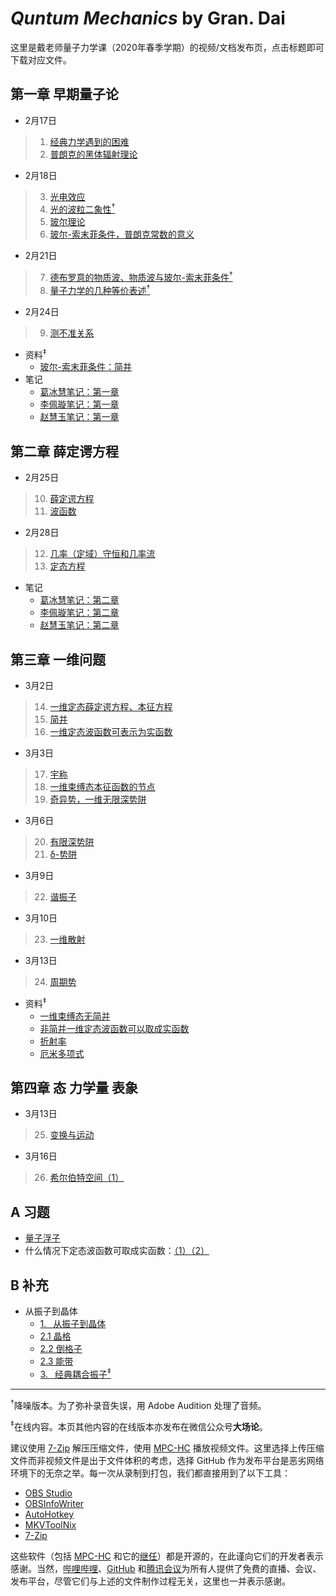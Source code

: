 # *Quntum Mechanics* by Gran. Dai

这里是戴老师量子力学课（2020年春季学期）的视频/文档发布页，点击标题即可下载对应文件。

## 第一章 早期量子论

* 2月17日
> 1. [经典力学遇到的困难](https://github.com/fjn308/QMbyDai/releases/download/20200217.1/20200217.1.7z)  
> 2. [普朗克的黑体辐射理论](https://github.com/fjn308/QMbyDai/releases/download/20200217.2/20200217.2.7z)
* 2月18日
> 3. [光电效应](https://github.com/fjn308/QMbyDai/releases/download/20200218.3/20200218.3.7z)  
> 4. [光的波粒二象性<sup>&dagger;</sup>](https://github.com/fjn308/QMbyDai/releases/download/20200218.4/20200218.4.7z)  
> 5. [玻尔理论](https://github.com/fjn308/QMbyDai/releases/download/20200218.5/20200218.5.7z)  
> 6. [玻尔-索末菲条件，普朗克常数的意义](https://github.com/fjn308/QMbyDai/releases/download/20200218.6/20200218.6.7z)
* 2月21日
> 7. [德布罗意的物质波、物质波与玻尔-索末菲条件<sup>&dagger;</sup>](https://github.com/fjn308/QMbyDai/releases/download/20200221.7/20200221.7.7z)  
> 8. [量子力学的几种等价表述<sup>&dagger;</sup>](https://github.com/fjn308/QMbyDai/releases/download/20200221.8/20200221.8.7z)
* 2月24日
> 9. [测不准关系](https://github.com/fjn308/QMbyDai/releases/download/20200224.9/20200224.9.7z)
* 资料<sup>&Dagger;</sup>
   * [玻尔-索末菲条件：简并](https://mp.weixin.qq.com/s/S0zzLP2nqzaT5fXIxPYM_w)
* 笔记
   * [葛冰慧笔记：第一章](https://github.com/fjn308/QMbyDai/releases/download/20200225.0.2/20200225.0.2.pdf)
   * [李佩璇笔记：第一章](https://github.com/fjn308/QMbyDai/releases/download/20200225.0.3/20200225.0.3.pdf)
   * [赵慧玉笔记：第一章](https://github.com/fjn308/QMbyDai/releases/download/20200225.0.4/20200225.0.4.pdf)

## 第二章 薛定谔方程

* 2月25日
> 10. [薛定谔方程](https://github.com/fjn308/QMbyDai/releases/download/20200225.10/20200225.10.7z)  
> 11. [波函数](https://github.com/fjn308/QMbyDai/releases/download/20200225.11/20200225.11.7z)
* 2月28日
> 12. [几率（定域）守恒和几率流](https://github.com/fjn308/QMbyDai/releases/download/20200228.12/20200228.12.7z)  
> 13. [定态方程](https://github.com/fjn308/QMbyDai/releases/download/20200228.13/20200228.13.7z)
* 笔记
   * [葛冰慧笔记：第二章](https://github.com/fjn308/QMbyDai/releases/download/20200303.0.7/20200303.0.7.pdf)
   * [李佩璇笔记：第二章](https://github.com/fjn308/QMbyDai/releases/download/20200303.0.8/20200303.0.8.pdf)
   * [赵慧玉笔记：第二章](https://github.com/fjn308/QMbyDai/releases/download/20200303.0.9/20200303.0.9.pdf)

## 第三章 一维问题

* 3月2日
> 14. [一维定态薛定谔方程、本征方程](https://github.com/fjn308/QMbyDai/releases/download/20200302.14/20200302.14.7z)  
> 15. [简并](https://github.com/fjn308/QMbyDai/releases/download/20200302.15/20200302.15.7z)  
> 16. [一维定态波函数可表示为实函数](https://github.com/fjn308/QMbyDai/releases/download/20200302.16/20200302.16.7z)
* 3月3日
> 17. [宇称](https://github.com/fjn308/QMbyDai/releases/download/20200303.17/20200303.17.7z)  
> 18. [一维束缚态本征函数的节点](https://github.com/fjn308/QMbyDai/releases/download/20200303.18/20200303.18.7z)  
> 19. [奇异势，一维无限深势阱](https://github.com/fjn308/QMbyDai/releases/download/20200303.19/20200303.19.7z)
* 3月6日
> 20. [有限深势阱](https://github.com/fjn308/QMbyDai/releases/download/20200306.20/20200306.20.7z)  
> 21. [&delta;-势阱](https://github.com/fjn308/QMbyDai/releases/download/20200306.21/20200306.21.7z)
* 3月9日
> 22. [谐振子](https://github.com/fjn308/QMbyDai/releases/download/20200309.22/20200309.22.7z)
* 3月10日
> 23. [一维散射](https://github.com/fjn308/QMbyDai/releases/download/20200310.23/20200310.23.7z)
* 3月13日
> 24. [周期势](https://github.com/fjn308/QMbyDai/releases/download/20200313.24/20200313.24.7z)
* 资料<sup>&Dagger;</sup>
   * [一维束缚态无简并](https://mp.weixin.qq.com/s/mKdRpDKLB3flnUmoioI5tg)
   * [非简并一维定态波函数可以取成实函数](https://mp.weixin.qq.com/s/61CY_W_wvcJf6wku82Em0w)
   * [折射率](https://mp.weixin.qq.com/s/Cv4gkw-rJcZ4xMFJjKtdBQ)
   * [厄米多项式](https://mp.weixin.qq.com/s/x-KvAjKjz8yzpUylajm3sA)

## 第四章 态 力学量 表象

* 3月13日
> 25. [变换与运动](https://github.com/fjn308/QMbyDai/releases/download/20200313.25/20200313.25.7z)
* 3月16日
> 26. [希尔伯特空间（1）](https://github.com/fjn308/QMbyDai/releases/download/20200316.26/20200316.26.7z)

## A 习题

* [量子浮子](https://github.com/fjn308/QMbyDai/releases/download/20200219.0.1/20200219.0.1.7z)
* 什么情况下定态波函数可取成实函数：[（1）](https://github.com/fjn308/QMbyDai/releases/download/20200303.0.6/20200303.0.6.7z)[（2）](https://github.com/fjn308/QMbyDai/releases/download/20200306.0.13/20200306.0.13.7z)

## B 补充

* 从振子到晶体
  * [1.&ensp; 从振子到晶体](https://github.com/fjn308/QMbyDai/releases/download/20200227.0.5/20200227.0.5.7z)
  * [2.1 晶格](https://github.com/fjn308/QMbyDai/releases/download/20200305.0.10/20200305.0.10.7z)
  * [2.2 倒格子](https://github.com/fjn308/QMbyDai/releases/download/20200305.0.11/20200305.0.11.7z)
  * [2.3 能带](https://github.com/fjn308/QMbyDai/releases/download/20200305.0.12/20200305.0.12.7z)
  * [3.&ensp; 经典耦合振子<sup>&Dagger;</sup>](https://mp.weixin.qq.com/s/yVztCvUgASByxpuxN30nXA)

---

<sup>&dagger;</sup>降噪版本。为了弥补录音失误，用 Adobe Audition 处理了音频。

<sup>&Dagger;</sup>在线内容。本页其他内容的在线版本亦发布在微信公众号**大场论**。

建议使用 [7-Zip](https://www.7-zip.org/download.html) 解压压缩文件，使用 [MPC-HC](https://mpc-hc.org/downloads/) 播放视频文件。这里选择上传压缩文件而非视频文件是出于文件体积的考虑，选择 GitHub 作为发布平台是恶劣网络环境下的无奈之举。每一次从录制到打包，我们都直接用到了以下工具：

* [OBS Studio](https://github.com/obsproject/obs-studio)
* [OBSInfoWriter](https://github.com/partouf/OBSInfoWriter)
* [AutoHotkey](https://github.com/Lexikos/AutoHotkey_L)
* [MKVToolNix](https://gitlab.com/mbunkus/mkvtoolnix)
* [7-Zip](https://sourceforge.net/projects/sevenzip/)

这些软件（包括 [MPC-HC](https://github.com/mpc-hc/mpc-hc) 和它的[继任](https://github.com/clsid2/mpc-hc)）都是开源的，在此谨向它们的开发者表示感谢。当然，[哔哩哔哩](https://live.bilibili.com/21811975)、[GitHub](https://github.com/fjn308/QMbyDai) 和[腾讯会议](https://cloud.tencent.com/act/event/tencentmeeting_free)为所有人提供了免费的直播、会议、发布平台，尽管它们与上述的文件制作过程无关，这里也一并表示感谢。

